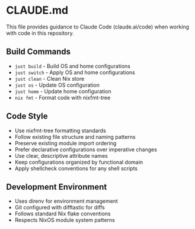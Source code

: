 # CLAUDE.md

This file provides guidance to Claude Code (claude.ai/code) when working with code in this repository.

## Build Commands
- `just build` - Build OS and home configurations
- `just switch` - Apply OS and home configurations
- `just clean` - Clean Nix store
- `just os` - Update OS configuration
- `just home` - Update home configuration
- `nix fmt` - Format code with nixfmt-tree

## Code Style
- Use nixfmt-tree formatting standards
- Follow existing file structure and naming patterns
- Preserve existing module import ordering
- Prefer declarative configurations over imperative changes
- Use clear, descriptive attribute names
- Keep configurations organized by functional domain
- Apply shellcheck conventions for any shell scripts

## Development Environment
- Uses direnv for environment management
- Git configured with difftastic for diffs
- Follows standard Nix flake conventions
- Respects NixOS module system patterns